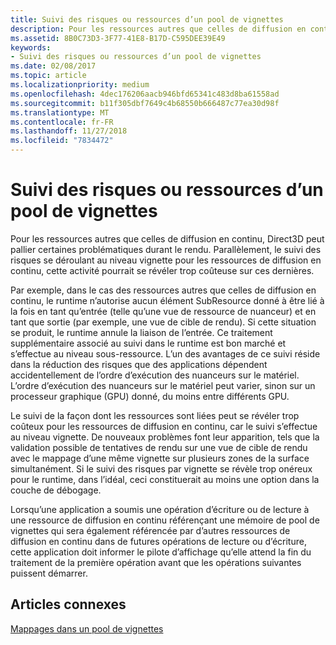 ```yaml
---
title: Suivi des risques ou ressources d’un pool de vignettes
description: Pour les ressources autres que celles de diffusion en continu, Direct3D peut pallier certaines problématiques durant le rendu. Parallèlement, le suivi des risques se déroulant au niveau vignette pour les ressources de diffusion en continu, cette activité pourrait se révéler trop coûteuse sur ces dernières.
ms.assetid: 8B0C73D3-3F77-41E8-B17D-C595DEE39E49
keywords:
- Suivi des risques ou ressources d’un pool de vignettes
ms.date: 02/08/2017
ms.topic: article
ms.localizationpriority: medium
ms.openlocfilehash: 4dec176206aacb946bfd65341c483d8ba61558ad
ms.sourcegitcommit: b11f305dbf7649c4b68550b666487c77ea30d98f
ms.translationtype: MT
ms.contentlocale: fr-FR
ms.lasthandoff: 11/27/2018
ms.locfileid: "7834472"
---
```

# <a name="hazard-tracking-versus-tile-pool-resources"></a>Suivi des risques ou ressources d’un pool de vignettes


Pour les ressources autres que celles de diffusion en continu, Direct3D peut pallier certaines problématiques durant le rendu. Parallèlement, le suivi des risques se déroulant au niveau vignette pour les ressources de diffusion en continu, cette activité pourrait se révéler trop coûteuse sur ces dernières.

Par exemple, dans le cas des ressources autres que celles de diffusion en continu, le runtime n’autorise aucun élément SubResource donné à être lié à la fois en tant qu’entrée (telle qu’une vue de ressource de nuanceur) et en tant que sortie (par exemple, une vue de cible de rendu). Si cette situation se produit, le runtime annule la liaison de l’entrée. Ce traitement supplémentaire associé au suivi dans le runtime est bon marché et s’effectue au niveau sous-ressource. L’un des avantages de ce suivi réside dans la réduction des risques que des applications dépendent accidentellement de l’ordre d’exécution des nuanceurs sur le matériel. L’ordre d’exécution des nuanceurs sur le matériel peut varier, sinon sur un processeur graphique (GPU) donné, du moins entre différents GPU.

Le suivi de la façon dont les ressources sont liées peut se révéler trop coûteux pour les ressources de diffusion en continu, car le suivi s’effectue au niveau vignette. De nouveaux problèmes font leur apparition, tels que la validation possible de tentatives de rendu sur une vue de cible de rendu avec le mappage d’une même vignette sur plusieurs zones de la surface simultanément. Si le suivi des risques par vignette se révèle trop onéreux pour le runtime, dans l’idéal, ceci constituerait au moins une option dans la couche de débogage.

Lorsqu’une application a soumis une opération d’écriture ou de lecture à une ressource de diffusion en continu référençant une mémoire de pool de vignettes qui sera également référencée par d’autres ressources de diffusion en continu dans de futures opérations de lecture ou d’écriture, cette application doit informer le pilote d’affichage qu’elle attend la fin du traitement de la première opération avant que les opérations suivantes puissent démarrer.

## <a name="span-idrelated-topicsspanrelated-topics"></a><span id="related-topics"></span>Articles connexes


[Mappages dans un pool de vignettes](mappings-are-into-a-tile-pool.md)

 

 




